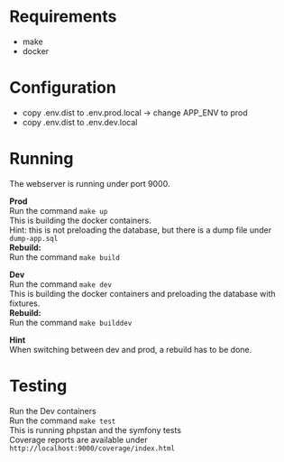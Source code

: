 # Requirements

- make
- docker

# Configuration

- copy .env.dist to .env.prod.local -> change APP_ENV to prod
- copy .env.dist to .env.dev.local

# Running

The webserver is running under port 9000.

<b>Prod</b><br/>
Run the command `make up`<br/>
This is building the docker containers.<br>
Hint: this is not preloading the database, but there is a dump file under `dump-app.sql`<br/>
<b>Rebuild:</b><br/>
Run the command `make build`

<b>Dev</b><br/>
Run the command `make dev`<br/>
This is building the docker containers and preloading the database with fixtures.<br>
<b>Rebuild:</b><br/>
Run the command `make builddev`

<b>Hint</b><br/>
When switching between dev and prod, a rebuild has to be done.

# Testing

Run the Dev containers<br/>
Run the command `make test`<br/>
This is running phpstan and the symfony tests<br/>
Coverage reports are available under `http://localhost:9000/coverage/index.html`
